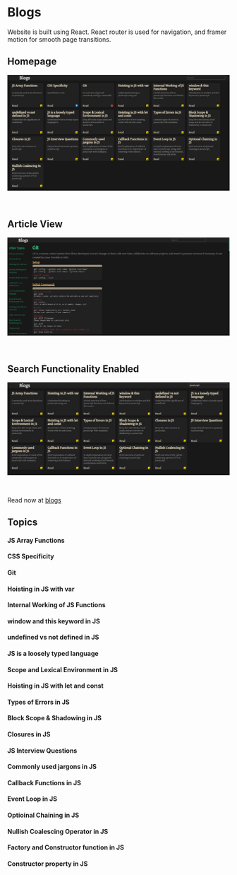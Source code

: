 # Blogs

<p>Website is built using React. React router is used for navigation, and framer motion for smooth page transitions.</p>

## Homepage

<p align="center">
    <img src="./public/images/ss1.png">
</p>

<br>

## Article View

<p align="center">
    <img src="./public/images/ss2.png">
</p>

<br>

## Search Functionality Enabled

<p align="center">
    <img src="./public/images/ss3.png">
</p>

<br>
<p>
    Read now at
    <a href="https://blogs-ssk.netlify.app/">blogs</a>
</p>

## Topics

#### JS Array Functions

#### CSS Specificity

#### Git

#### Hoisting in JS with var

#### Internal Working of JS Functions

#### window and this keyword in JS

#### undefined vs not defined in JS

#### JS is a loosely typed language

#### Scope and Lexical Environment in JS

#### Hoisting in JS with let and const

#### Types of Errors in JS

#### Block Scope & Shadowing in JS

#### Closures in JS

#### JS Interview Questions

#### Commonly used jargons in JS

#### Callback Functions in JS

#### Event Loop in JS

#### Optioinal Chaining in JS

#### Nullish Coalescing Operator in JS

#### Factory and Constructor function in JS

#### Constructor property in JS

